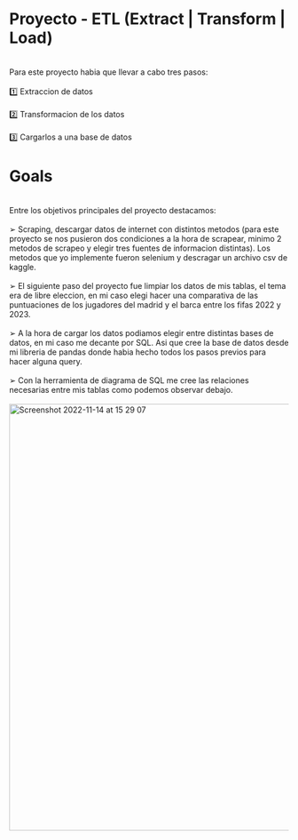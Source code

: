 # Proyecto - ETL (Extract | Transform | Load)
<br /> Para este proyecto habia que llevar a cabo tres pasos: <br />
 <br /> 1️⃣  Extraccion de datos <br />
 <br /> 2️⃣  Transformacion de los datos <br />
 <br /> 3️⃣  Cargarlos a una base de datos <br />
# Goals 
<br /> Entre los objetivos principales del proyecto destacamos: <br />
<br /> ➢ Scraping, descargar datos de internet con distintos metodos (para este proyecto se nos pusieron dos condiciones a la hora de scrapear, minimo 2 metodos de scrapeo y elegir tres fuentes de informacion distintas). Los metodos que yo implemente fueron selenium y descragar un archivo csv de kaggle. <br />
<br /> ➢ El siguiente paso del proyecto fue limpiar los datos de mis tablas, el tema era de libre eleccion, en mi caso elegi hacer una comparativa de las puntuaciones de los jugadores del madrid y el barca entre los fifas 2022 y 2023. <br />
<br /> ➢ A la hora de cargar los datos podiamos elegir entre distintas bases de datos, en mi caso me decante por SQL. Asi que cree la base de datos desde mi libreria de pandas donde habia hecho todos los pasos previos para hacer alguna query. <br />
<br /> ➢ Con la herramienta de diagrama de SQL me cree las relaciones necesarias entre mis tablas como podemos observar debajo. <br />
<br /> <img width="768" alt="Screenshot 2022-11-14 at 15 29 07" src="https://user-images.githubusercontent.com/114593402/201718869-e4581aaa-c06d-40c2-ae53-1ac1b6e8052e.png"> <br />

